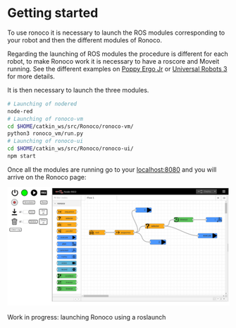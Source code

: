 # Getting started

To use ronoco it is necessary to launch the ROS modules corresponding to your robot and then the different modules of Ronoco.

Regarding the launching of ROS modules the procedure is different for each robot, to make Ronoco work it is necessary to have a roscore and Moveit running. See the different examples on [Poppy Ergo Jr](poppy.md) or [Universal Robots 3](ur3.md) for more details.

It is then necessary to launch the three modules.
```bash
# Launching of nodered
node-red
# Launching of ronoco-vm
cd $HOME/catkin_ws/src/Ronoco/ronoco-vm/
python3 ronoco_vm/run.py
# Launching of ronoco-ui
cd $HOME/catkin_ws/src/Ronoco/ronoco-ui/
npm start
```

Once all the modules are running go to your [localhost:8080](http://localhost:8080/) and you will arrive on the Ronoco page:

![ronoco](../static/ronoco.png)

Work in progress: launching Ronoco using a roslaunch
